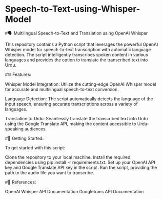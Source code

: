 # Speech-to-Text-using-Whisper-Model

#🗣️ Multilingual Speech-to-Text and Translation using OpenAI Whisper

This repository contains a Python script that leverages the powerful OpenAI Whisper model for speech-to-text transcription with automatic language detection. The script intelligently transcribes spoken content in various languages and provides the option to translate the transcribed text into Urdu.

#🌐 Features:

Whisper Model Integration: Utilize the cutting-edge OpenAI Whisper model for accurate and multilingual speech-to-text conversion.

Language Detection: The script automatically detects the language of the input speech, ensuring accurate transcriptions across a variety of languages.

Translation to Urdu: Seamlessly translate the transcribed text into Urdu using the Google Translate API, making the content accessible to Urdu-speaking audiences.

#🚀 Getting Started:

To get started with this script:

Clone the repository to your local machine.
Install the required dependencies using pip install -r requirements.txt.
Set up your OpenAI API key and Google Translate API key in the script.
Run the script, providing the path to the audio file you want to transcribe.

#📖 References:

OpenAI Whisper API Documentation
Googletrans API Documentation
